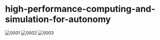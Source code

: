 # high-performance-computing-and-simulation-for-autonomy


![0001](https://user-images.githubusercontent.com/83747696/160185073-2c8639c5-4d2b-4a3f-8076-143d1ee8a6eb.jpg)
![0002](https://user-images.githubusercontent.com/83747696/160185075-7da601c4-3da7-437b-8512-15b3c1febf0d.jpg)
![0003](https://user-images.githubusercontent.com/83747696/160185077-084520ce-6881-42fa-9429-0028079efbcd.jpg)

